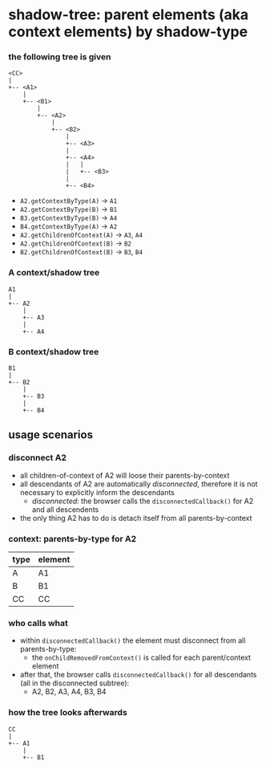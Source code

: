 shadow-tree: parent elements (aka context elements) by shadow-type
===================================================================

### the following tree is given

```
<CC>
|
+-- <A1>
    |
    +-- <B1>
        |
        +-- <A2>
            |
            +-- <B2>
                |
                +-- <A3>
                |
                +-- <A4>
                |   |
                |   +-- <B3>
                |
                +-- <B4>
```

- `A2.getContextByType(A)` &rarr; `A1`
- `A2.getContextByType(B)` &rarr; `B1`
- `B3.getContextByType(B)` &rarr; `A4`
- `B4.getContextByType(A)` &rarr; `A2`
- `A2.getChildrenOfContext(A)` &rarr; `A3`, `A4`
- `A2.getChildrenOfContext(B)` &rarr; `B2`
- `B2.getChildrenOfContext(B)` &rarr; `B3`, `B4`


### A context/shadow tree

```
A1
|
+-- A2
    |
    +-- A3
    |
    +-- A4
```

### B context/shadow tree

```
B1
|
+-- B2
    |
    +-- B3
    |
    +-- B4
```

usage scenarios
---------------

### disconnect A2

- all children-of-context of A2 will loose their parents-by-context
- all descendants of A2 are automatically _disconnected_, therefore it is not necessary to explicitly inform the descendants
  - _disconnected_: the browser calls the `disconnectedCallback()` for A2 and all descendents
- the only thing A2 has to do is detach itself from all parents-by-context

### context: parents-by-type for A2

| type | element |
|------|---------|
| A    | A1      |
| B    | B1      |
| CC   | CC      |

### who calls what

- within `disconnectedCallback()` the element must disconnect from all parents-by-type:
  - the `onChildRemovedFromContext()` is called for each parent/context element
- after that, the browser calls `disconnectedCallback()` for all descendants (all in the disconnected subtree):
  - A2, B2, A3, A4, B3, B4

### how the tree looks afterwards

```
CC
|
+-- A1
    |
    +-- B1
```

